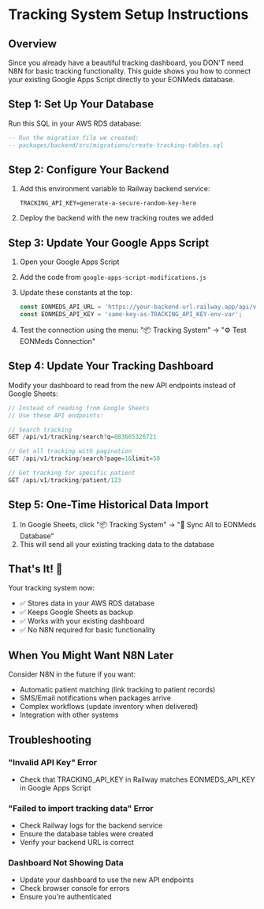 # Tracking System Setup Instructions

## Overview
Since you already have a beautiful tracking dashboard, you DON'T need N8N for basic tracking functionality. This guide shows you how to connect your existing Google Apps Script directly to your EONMeds database.

## Step 1: Set Up Your Database

Run this SQL in your AWS RDS database:

```sql
-- Run the migration file we created:
-- packages/backend/src/migrations/create-tracking-tables.sql
```

## Step 2: Configure Your Backend

1. Add this environment variable to Railway backend service:
   ```
   TRACKING_API_KEY=generate-a-secure-random-key-here
   ```

2. Deploy the backend with the new tracking routes we added

## Step 3: Update Your Google Apps Script

1. Open your Google Apps Script
2. Add the code from `google-apps-script-modifications.js`
3. Update these constants at the top:
   ```javascript
   const EONMEDS_API_URL = 'https://your-backend-url.railway.app/api/v1/tracking/import';
   const EONMEDS_API_KEY = 'same-key-as-TRACKING_API_KEY-env-var';
   ```

4. Test the connection using the menu: "📦 Tracking System" → "⚙️ Test EONMeds Connection"

## Step 4: Update Your Tracking Dashboard

Modify your dashboard to read from the new API endpoints instead of Google Sheets:

```javascript
// Instead of reading from Google Sheets
// Use these API endpoints:

// Search tracking
GET /api/v1/tracking/search?q=883665326721

// Get all tracking with pagination
GET /api/v1/tracking/search?page=1&limit=50

// Get tracking for specific patient
GET /api/v1/tracking/patient/123
```

## Step 5: One-Time Historical Data Import

1. In Google Sheets, click "📦 Tracking System" → "🔄 Sync All to EONMeds Database"
2. This will send all your existing tracking data to the database

## That's It! 🎉

Your tracking system now:
- ✅ Stores data in your AWS RDS database
- ✅ Keeps Google Sheets as backup
- ✅ Works with your existing dashboard
- ✅ No N8N required for basic functionality

## When You Might Want N8N Later

Consider N8N in the future if you want:
- Automatic patient matching (link tracking to patient records)
- SMS/Email notifications when packages arrive
- Complex workflows (update inventory when delivered)
- Integration with other systems

## Troubleshooting

### "Invalid API Key" Error
- Check that TRACKING_API_KEY in Railway matches EONMEDS_API_KEY in Google Apps Script

### "Failed to import tracking data" Error
- Check Railway logs for the backend service
- Ensure the database tables were created
- Verify your backend URL is correct

### Dashboard Not Showing Data
- Update your dashboard to use the new API endpoints
- Check browser console for errors
- Ensure you're authenticated

